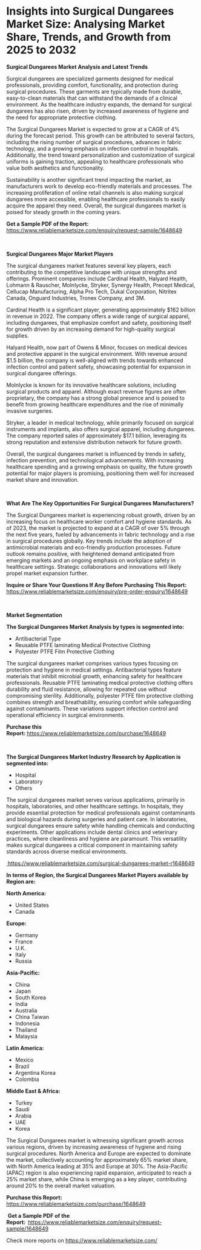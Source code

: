 <p><h1>Insights into Surgical Dungarees Market Size: Analysing Market Share, Trends, and Growth from 2025 to 2032</h1></p><p><strong>Surgical Dungarees Market Analysis and Latest Trends</strong></p>
<p><p>Surgical dungarees are specialized garments designed for medical professionals, providing comfort, functionality, and protection during surgical procedures. These garments are typically made from durable, easy-to-clean materials that can withstand the demands of a clinical environment. As the healthcare industry expands, the demand for surgical dungarees has also risen, driven by increased awareness of hygiene and the need for appropriate protective clothing.</p><p>The Surgical Dungarees Market is expected to grow at a CAGR of 4% during the forecast period. This growth can be attributed to several factors, including the rising number of surgical procedures, advances in fabric technology, and a growing emphasis on infection control in hospitals. Additionally, the trend toward personalization and customization of surgical uniforms is gaining traction, appealing to healthcare professionals who value both aesthetics and functionality.</p><p>Sustainability is another significant trend impacting the market, as manufacturers work to develop eco-friendly materials and processes. The increasing proliferation of online retail channels is also making surgical dungarees more accessible, enabling healthcare professionals to easily acquire the apparel they need. Overall, the surgical dungarees market is poised for steady growth in the coming years.</p></p>
<p><strong>Get a Sample PDF of the Report:&nbsp;</strong> <a href="https://www.reliablemarketsize.com/enquiry/request-sample/1648649?utm_campaign=3220&utm_medium=2&utm_source=Github&utm_content=ia&utm_term=25032025&utm_id=surgical-dungarees">https://www.reliablemarketsize.com/enquiry/request-sample/1648649</a></p>
<p>&nbsp;</p>
<p><strong>Surgical Dungarees Major Market Players</strong></p>
<p><p>The surgical dungarees market features several key players, each contributing to the competitive landscape with unique strengths and offerings. Prominent companies include Cardinal Health, Halyard Health, Lohmann & Rauscher, Molnlycke, Stryker, Synergy Health, Precept Medical, Cellucap Manufacturing, Alpha Pro Tech, Dukal Corporation, Nitritex Canada, Onguard Industries, Tronex Company, and 3M.</p><p>Cardinal Health is a significant player, generating approximately $162 billion in revenue in 2022. The company offers a wide range of surgical apparel, including dungarees, that emphasize comfort and safety, positioning itself for growth driven by an increasing demand for high-quality surgical supplies.</p><p>Halyard Health, now part of Owens & Minor, focuses on medical devices and protective apparel in the surgical environment. With revenue around $1.5 billion, the company is well-aligned with trends towards enhanced infection control and patient safety, showcasing potential for expansion in surgical dungaree offerings.</p><p>Molnlycke is known for its innovative healthcare solutions, including surgical products and apparel. Although exact revenue figures are often proprietary, the company has a strong global presence and is poised to benefit from growing healthcare expenditures and the rise of minimally invasive surgeries.</p><p>Stryker, a leader in medical technology, while primarily focused on surgical instruments and implants, also offers surgical apparel, including dungarees. The company reported sales of approximately $17.1 billion, leveraging its strong reputation and extensive distribution network for future growth.</p><p>Overall, the surgical dungarees market is influenced by trends in safety, infection prevention, and technological advancements. With increasing healthcare spending and a growing emphasis on quality, the future growth potential for major players is promising, positioning them well for increased market share and innovation.</p></p>
<p>&nbsp;</p>
<p><strong>What Are The Key Opportunities For Surgical Dungarees Manufacturers?</strong></p>
<p><p>The Surgical Dungarees market is experiencing robust growth, driven by an increasing focus on healthcare worker comfort and hygiene standards. As of 2023, the market is projected to expand at a CAGR of over 5% through the next five years, fueled by advancements in fabric technology and a rise in surgical procedures globally. Key trends include the adoption of antimicrobial materials and eco-friendly production processes. Future outlook remains positive, with heightened demand anticipated from emerging markets and an ongoing emphasis on workplace safety in healthcare settings. Strategic collaborations and innovations will likely propel market expansion further.</p></p>
<p><strong>Inquire or Share Your Questions If Any Before Purchasing This Report:</strong> <a href="https://www.reliablemarketsize.com/enquiry/pre-order-enquiry/1648649?utm_campaign=3220&utm_medium=2&utm_source=Github&utm_content=ia&utm_term=25032025&utm_id=surgical-dungarees">https://www.reliablemarketsize.com/enquiry/pre-order-enquiry/1648649</a></p>
<p>&nbsp;</p>
<p><strong>Market Segmentation</strong></p>
<p><strong>The Surgical Dungarees Market Analysis by types is segmented into:</strong></p>
<p><ul><li>Antibacterial Type</li><li>Reusable PTFE laminating Medical Protective Clothing</li><li>Polyester PTFE Film Protective Clothing</li></ul></p>
<p><p>The surgical dungarees market comprises various types focusing on protection and hygiene in medical settings. Antibacterial types feature materials that inhibit microbial growth, enhancing safety for healthcare professionals. Reusable PTFE laminating medical protective clothing offers durability and fluid resistance, allowing for repeated use without compromising sterility. Additionally, polyester PTFE film protective clothing combines strength and breathability, ensuring comfort while safeguarding against contaminants. These variations support infection control and operational efficiency in surgical environments.</p></p>
<p><strong>Purchase this Report:&nbsp;</strong><a href="https://www.reliablemarketsize.com/purchase/1648649?utm_campaign=3220&utm_medium=2&utm_source=Github&utm_content=ia&utm_term=25032025&utm_id=surgical-dungarees">https://www.reliablemarketsize.com/purchase/1648649</a></p>
<p>&nbsp;</p>
<p><strong>The Surgical Dungarees Market Industry Research by Application is segmented into:</strong></p>
<p><ul><li>Hospital</li><li>Laboratory</li><li>Others</li></ul></p>
<p><p>The surgical dungarees market serves various applications, primarily in hospitals, laboratories, and other healthcare settings. In hospitals, they provide essential protection for medical professionals against contaminants and biological hazards during surgeries and patient care. In laboratories, surgical dungarees ensure safety while handling chemicals and conducting experiments. Other applications include dental clinics and veterinary practices, where cleanliness and hygiene are paramount. This versatility makes surgical dungarees a critical component in maintaining safety standards across diverse medical environments.</p></p>
<p><a href="https://www.reliablemarketsize.com/surgical-dungarees-market-r1648649?utm_campaign=3220&utm_medium=2&utm_source=Github&utm_content=ia&utm_term=25032025&utm_id=surgical-dungarees">&nbsp;https://www.reliablemarketsize.com/surgical-dungarees-market-r1648649</a></p>
<p><strong>In terms of Region, the Surgical Dungarees Market Players available by Region are:</strong></p>
<p>
    <p> <strong> North America: </strong>
        <ul>
            <li>United States</li>
            <li>Canada</li>
        </ul>
        </p> 
    <p> <strong> Europe: </strong>
        <ul>
            <li>Germany</li>
            <li>France</li>
            <li>U.K.</li>
            <li>Italy</li>
            <li>Russia</li>
        </ul>
        </p> 
    <p> <strong> Asia-Pacific: </strong>
        <ul>
            <li>China</li>
            <li>Japan</li>
            <li>South Korea</li>
            <li>India</li>
            <li>Australia</li>
            <li>China Taiwan</li>
            <li>Indonesia</li>
            <li>Thailand</li>
            <li>Malaysia</li>
        </ul>
        </p> 
    <p> <strong> Latin America: </strong>
        <ul>
            <li>Mexico</li>
            <li>Brazil</li>
            <li>Argentina Korea</li>
            <li>Colombia</li>
        </ul>
        </p> 
    <p> <strong> Middle East & Africa: </strong>
        <ul>
            <li>Turkey</li>
            <li>Saudi</li>
            <li>Arabia</li>
            <li>UAE</li>
            <li>Korea</li>
        </ul>
    </p>
    </p>
<p><p>The Surgical Dungarees market is witnessing significant growth across various regions, driven by increasing awareness of hygiene and rising surgical procedures. North America and Europe are expected to dominate the market, collectively accounting for approximately 65% market share, with North America leading at 35% and Europe at 30%. The Asia-Pacific (APAC) region is also experiencing rapid expansion, anticipated to reach a 25% market share, while China is emerging as a key player, contributing around 20% to the overall market valuation.</p></p>
<p><strong>Purchase this Report: </strong><a href="https://www.reliablemarketsize.com/purchase/1648649?utm_campaign=3220&utm_medium=2&utm_source=Github&utm_content=ia&utm_term=25032025&utm_id=surgical-dungarees">https://www.reliablemarketsize.com/purchase/1648649</a></p>
<p>&nbsp;<strong>Get a Sample PDF of the Report:&nbsp;&nbsp;</strong><a href="https://www.reliablemarketsize.com/enquiry/request-sample/1648649?utm_campaign=3220&utm_medium=2&utm_source=Github&utm_content=ia&utm_term=25032025&utm_id=surgical-dungarees">https://www.reliablemarketsize.com/enquiry/request-sample/1648649</a></p>
<p><strong></strong></p>
<p>Check more reports on <a href="https://www.reliablemarketsize.com/?utm_campaign=3220&utm_medium=2&utm_source=Github&utm_content=ia&utm_term=25032025&utm_id=surgical-dungarees">https://www.reliablemarketsize.com/</a></p>
